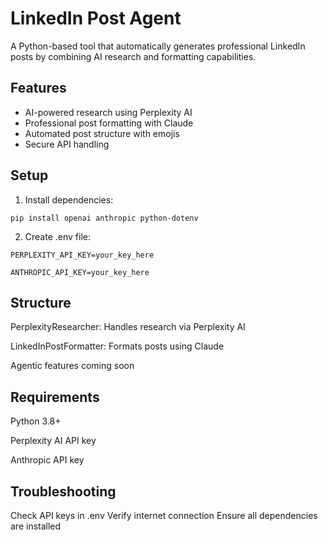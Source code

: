 # LinkedIn Post Agent 

A Python-based tool that automatically generates professional LinkedIn posts by combining AI research and formatting capabilities.

## Features
- AI-powered research using Perplexity AI
- Professional post formatting with Claude
- Automated post structure with emojis
- Secure API handling

## Setup

1. Install dependencies:

`pip install openai anthropic python-dotenv`

2. Create .env file:

`PERPLEXITY_API_KEY=your_key_here`

`ANTHROPIC_API_KEY=your_key_here`

## Structure

PerplexityResearcher: Handles research via Perplexity AI

LinkedInPostFormatter: Formats posts using Claude

Agentic features coming soon

## Requirements

Python 3.8+

Perplexity AI API key

Anthropic API key

## Troubleshooting

Check API keys in .env
Verify internet connection
Ensure all dependencies are installed
